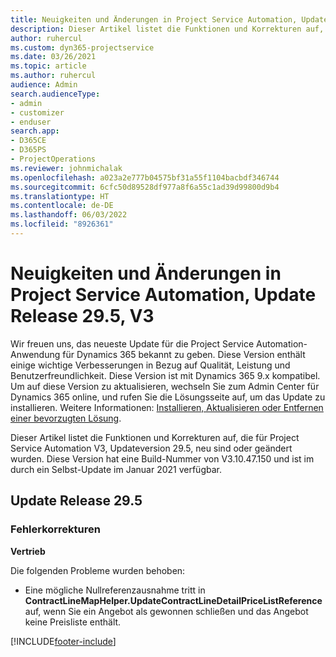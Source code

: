 ```yaml
---
title: Neuigkeiten und Änderungen in Project Service Automation, Update Release 29.5 Hotfix, V3
description: Dieser Artikel listet die Funktionen und Korrekturen auf, die in Project Service Automation Updateversion 29.5 Hotfix, V3, zur Verfügung stehen.
author: ruhercul
ms.custom: dyn365-projectservice
ms.date: 03/26/2021
ms.topic: article
ms.author: ruhercul
audience: Admin
search.audienceType:
- admin
- customizer
- enduser
search.app:
- D365CE
- D365PS
- ProjectOperations
ms.reviewer: johnmichalak
ms.openlocfilehash: a023a2e777b04575bf31a55f1104bacbdf346744
ms.sourcegitcommit: 6cfc50d89528df977a8f6a55c1ad39d99800d9b4
ms.translationtype: HT
ms.contentlocale: de-DE
ms.lasthandoff: 06/03/2022
ms.locfileid: "8926361"
---
```

# <a name="whats-new-or-changed-in-project-service-automation-update-release-295-v3"></a>Neuigkeiten und Änderungen in Project Service Automation, Update Release 29.5, V3

Wir freuen uns, das neueste Update für die Project Service Automation-Anwendung für Dynamics 365 bekannt zu geben. Diese Version enthält einige wichtige Verbesserungen in Bezug auf Qualität, Leistung und Benutzerfreundlichkeit. Diese Version ist mit Dynamics 365 9.x kompatibel. Um auf diese Version zu aktualisieren, wechseln Sie zum Admin Center für Dynamics 365 online, und rufen Sie die Lösungsseite auf, um das Update zu installieren. Weitere Informationen: [Installieren, Aktualisieren oder Entfernen einer bevorzugten Lösung](/power-platform/admin/install-remove-preferred-solution).

Dieser Artikel listet die Funktionen und Korrekturen auf, die für Project Service Automation V3, Updateversion 29.5, neu sind oder geändert wurden. Diese Version hat eine Build-Nummer von V3.10.47.150 und ist im durch ein Selbst-Update im Januar 2021 verfügbar.

## <a name="update-release-295"></a>Update Release 29.5

### <a name="bug-fixes"></a>Fehlerkorrekturen


**Vertrieb**

Die folgenden Probleme wurden behoben:

- Eine mögliche Nullreferenzausnahme tritt in **ContractLineMapHelper.UpdateContractLineDetailPriceListReference** auf, wenn Sie ein Angebot als gewonnen schließen und das Angebot keine Preisliste enthält.


[!INCLUDE[footer-include](../includes/footer-banner.md)]
